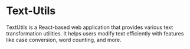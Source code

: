 # Text-Utils
TextUtils is a React-based web application that provides various text transformation utilities. It helps users modify text efficiently with features like case conversion, word counting, and more.
